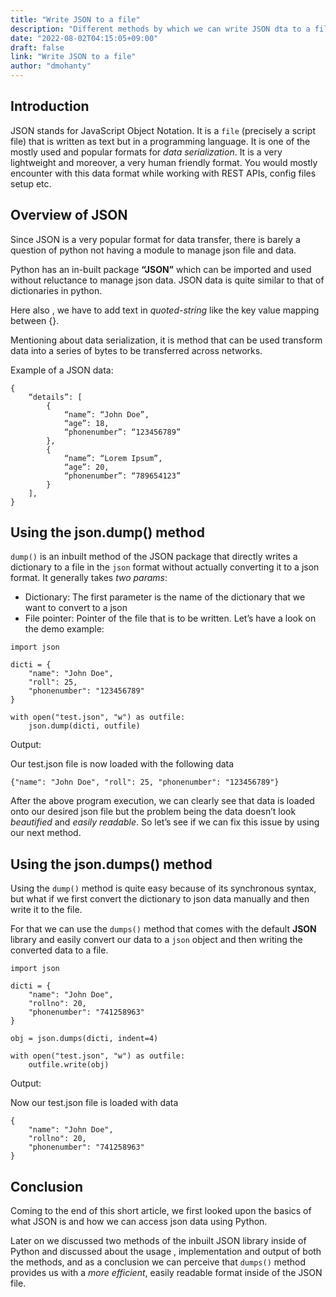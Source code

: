```yaml
---
title: "Write JSON to a file"
description: "Different methods by which we can write JSON dta to a file in Python"
date: "2022-08-02T04:15:05+09:00"
draft: false
link: "Write JSON to a file"
author: "dmohanty"
---
```


## Introduction

JSON stands for JavaScript Object Notation. It is a `file` (precisely a script file) that is written as text but in a programming language. It is one of the mostly used and popular formats for _data serialization_. It is a very lightweight and moreover, a very human friendly format. You would mostly encounter with this data format while working with REST APIs, config files setup etc.

## Overview of JSON

Since JSON is a very popular format for data transfer, there is barely a question of python not having a module to manage json file and data.

Python has an in-built package **“JSON”** which can be imported and used without reluctance to manage json data.
JSON data is quite similar to that of dictionaries in python.

Here also , we have to add text in _quoted-string_ like the key value mapping between {}.

Mentioning about data serialization, it is method that can be used transform data into a series of bytes to be transferred across networks.

Example of a JSON data:

```
{
	“details”: [
		{
			“name”: “John Doe”,
			“age”: 18,
			“phonenumber”: “123456789”
        },
		{
			“name”: “Lorem Ipsum”,
			“age”: 20,
			“phonenumber”: “789654123”
        }
    ],
}

```

## Using the json.dump() method

`dump()` is an inbuilt method of the JSON package that directly writes a dictionary to a file in the `json` format without actually converting it to a json format.
It generally takes _two params_:

- Dictionary: The first parameter is the name of the dictionary that we want to convert to a json
- File pointer: Pointer of the file that is to be written.
  Let’s have a look on the demo example:

```
import json

dicti = {
    "name": "John Doe",
    "roll": 25,
    "phonenumber": "123456789"
}

with open("test.json", "w") as outfile:
    json.dump(dicti, outfile)

```

Output:

Our test.json file is now loaded with the following data

```
{"name": "John Doe", "roll": 25, "phonenumber": "123456789"}
```

After the above program execution, we can clearly see that data is loaded onto our desired json file but the problem being the data doesn’t look _beautified_ and _easily readable_. So let’s see if we can fix this issue by using our next method.

## Using the json.dumps() method

Using the `dump()` method is quite easy because of its synchronous syntax, but what if we first convert the dictionary to json data manually and then write it to the file.

For that we can use the `dumps()` method that comes with the default **JSON** library and easily convert our data to a `json` object and then writing the converted data to a file.

```
import json

dicti = {
    "name": "John Doe",
    "rollno": 20,
    "phonenumber": "741258963"
}

obj = json.dumps(dicti, indent=4)

with open("test.json", "w") as outfile:
    outfile.write(obj)

```

Output:

Now our test.json file is loaded with data

```
{
    "name": "John Doe",
    "rollno": 20,
    "phonenumber": "741258963"
}

```

## Conclusion

Coming to the end of this short article, we first looked upon the basics of what JSON is and how we can access json data using Python.

Later on we discussed two methods of the inbuilt JSON library inside of Python and discussed about the usage , implementation and output of both the methods, and as a conclusion we can perceive that `dumps()` method provides us with a _more efficient_, easily readable format inside of the JSON file.
